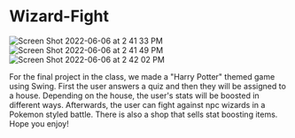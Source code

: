 # Wizard-Fight
![Screen Shot 2022-06-06 at 2 41 33 PM](https://user-images.githubusercontent.com/46984489/172235593-05593586-9f42-40b2-acee-9109e2cbde80.png)
![Screen Shot 2022-06-06 at 2 41 49 PM](https://user-images.githubusercontent.com/46984489/172235590-9ce94e66-3f23-44dc-94cf-8080c161ce11.png)
![Screen Shot 2022-06-06 at 2 42 02 PM](https://user-images.githubusercontent.com/46984489/172235585-3e70b41c-a003-47dd-b19b-8ac3df934da4.png)

For the final project in the class, we made a "Harry Potter" themed game using Swing. First the user answers a quiz and then they will be assigned to a house. Depending on the house, the user's stats will be boosted in different ways. Afterwards, the user can fight against npc wizards in a Pokemon styled battle. There is also a shop that sells stat boosting items.
Hope you enjoy!
